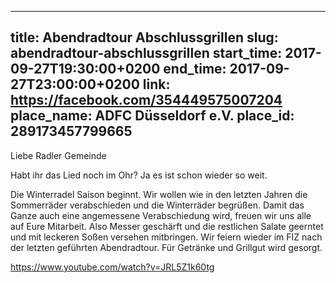 
---
title: Abendradtour Abschlussgrillen
slug: abendradtour-abschlussgrillen
start_time: 2017-09-27T19:30:00+0200
end_time: 2017-09-27T23:00:00+0200
link: https://facebook.com/354449575007204
place_name: ADFC Düsseldorf e.V.
place_id: 289173457799665
---

Liebe Radler Gemeinde
 
Habt ihr das Lied noch im Ohr? Ja es ist schon wieder so weit. 

Die Winterradel Saison beginnt. Wir wollen wie in den letzten Jahren die Sommerräder verabschieden und die Winterräder begrüßen. 
Damit das Ganze auch eine angemessene  Verabschiedung wird,  freuen wir uns alle auf Eure Mitarbeit. 
Also Messer geschärft und die restlichen Salate geerntet und mit  leckeren Soßen versehen mitbringen. Wir feiern wieder im FIZ nach der letzten geführten Abendradtour. Für Getränke und Grillgut wird gesorgt. 

https://www.youtube.com/watch?v=JRL5Z1k60tg
